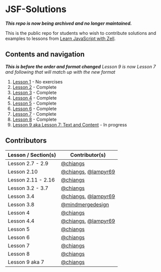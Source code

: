 # JSF-Solutions

***This repo is now being archived and no longer maintained.***

This is the public repo for students who wish to contribute solutions and examples to lessons from [Learn JavaScript with Zell](https://learnjavascript.today/).

## Contents and navigation

**_This is before the order and format changed_**
_Lesson 9 is now Lesson 7 and following that will match up with the new format_

1.  [Lesson 1](solutions/lesson1/solutions.md) - No exercises
2.  [Lesson 2](solutions/lesson2/solutions.md) - Complete
3.  [Lesson 3](solutions/lesson3/solutions.md) - Complete
4.  [Lesson 4](solutions/lesson4/solutions.md) - Complete
5.  [Lesson 5](solutions/lesson5/solutions.md) - Complete
6.  [Lesson 6](solutions/lesson6/solutions.md) - Complete
7.  [Lesson 7](solutions/lesson7/solutions.md) - Complete
8.  [Lesson 8](solutions/lesson8/solutions.md) - Complete
9.  [Lesson 9 aka Lesson 7: Text and Content](solutions/lesson9/solutions.md) - In progress

## Contributors

| Lesson / Section(s) | Contributor(s)                                                                   |
| ------------------- | -------------------------------------------------------------------------------- |
| Lesson 2.7 - 2.9    | [@chiangs](https://github.com/chiangs)                                           |
| Lesson 2.10         | [@chiangs](https://github.com/chiangs), [@lampyr69](https://github.com/lampyr69) |
| Lesson 2.11 - 2.16  | [@chiangs](https://github.com/chiangs)                                           |
| Lesson 3.2 - 3.7    | [@chiangs](https://github.com/chiangs)                                           |
| Lesson 3.4          | [@chiangs](https://github.com/chiangs), [@lampyr69](https://github.com/lampyr69) |
| Lesson 3.8          | [@mindmergedesign](https://github.com/mindmergedesign)                           |
| Lesson 4            | [@chiangs](https://github.com/chiangs)                                           |
| Lesson 4.4          | [@chiangs](https://github.com/chiangs), [@lampyr69](https://github.com/lampyr69) |
| Lesson 5            | [@chiangs](https://github.com/chiangs)                                           |
| Lesson 6            | [@chiangs](https://github.com/chiangs)                                           |
| Lesson 7            | [@chiangs](https://github.com/chiangs)                                           |
| Lesson 8            | [@chiangs](https://github.com/chiangs)                                           |
| Lesson 9 aka 7      | [@chiangs](https://github.com/chiangs)                                           |

